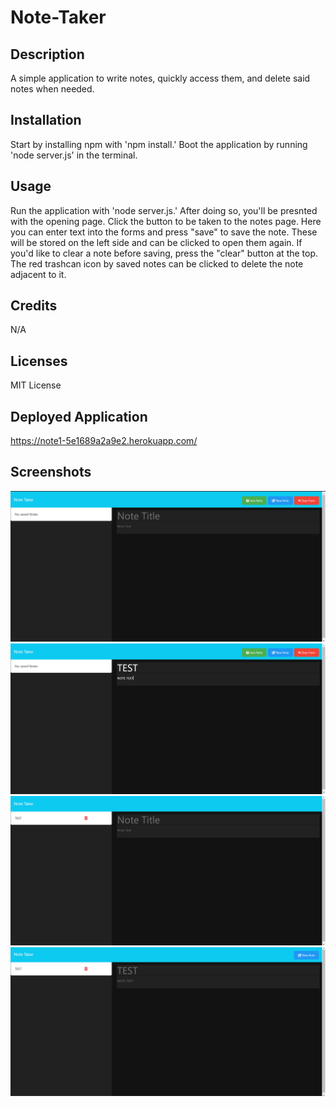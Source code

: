 # Note-Taker

## Description

A simple application to write notes, quickly access them, and delete said notes when needed.

## Installation

Start by installing npm with 'npm install.'
Boot the application by running 'node server.js' in the terminal.

## Usage

Run the application with 'node server.js.' After doing so, you'll be presnted with the opening page. Click the button to be taken to the notes page. Here you can enter text into the forms and press "save" to save the note. These will be stored on the left side and can be clicked to open them again. If you'd like to clear a note before saving, press the "clear" button at the top. The red trashcan icon by saved notes can be clicked to delete the note adjacent to it. 


## Credits

N/A

## Licenses

MIT License

## Deployed Application

https://note1-5e1689a2a9e2.herokuapp.com/

## Screenshots

![images/Screenshot (45).png](https://github.com/JFleshren/Note-Taker/blob/main/images/Screenshot%20(45).png)
![images/Screenshot (46).png](https://github.com/JFleshren/Note-Taker/blob/main/images/Screenshot%20(46).png)
![images/Screenshot (47).png](https://github.com/JFleshren/Note-Taker/blob/main/images/Screenshot%20(47).png)
![images/Screenshot (48).png](https://github.com/JFleshren/Note-Taker/blob/main/images/Screenshot%20(48).png)

